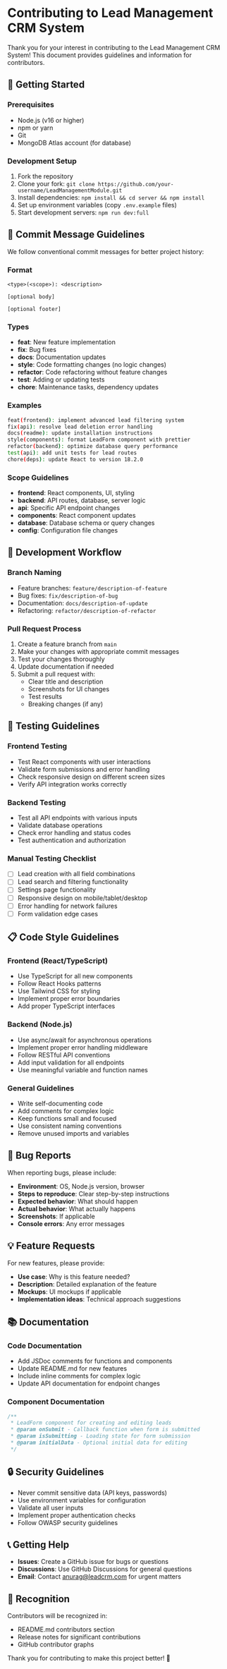 # Contributing to Lead Management CRM System

Thank you for your interest in contributing to the Lead Management CRM System! This document provides guidelines and information for contributors.

## 🚀 Getting Started

### Prerequisites
- Node.js (v16 or higher)
- npm or yarn
- Git
- MongoDB Atlas account (for database)

### Development Setup
1. Fork the repository
2. Clone your fork: `git clone https://github.com/your-username/LeadManagementModule.git`
3. Install dependencies: `npm install && cd server && npm install`
4. Set up environment variables (copy `.env.example` files)
5. Start development servers: `npm run dev:full`

## 📝 Commit Message Guidelines

We follow conventional commit messages for better project history:

### Format
```
<type>(<scope>): <description>

[optional body]

[optional footer]
```

### Types
- **feat**: New feature implementation
- **fix**: Bug fixes
- **docs**: Documentation updates
- **style**: Code formatting changes (no logic changes)
- **refactor**: Code refactoring without feature changes
- **test**: Adding or updating tests
- **chore**: Maintenance tasks, dependency updates

### Examples
```bash
feat(frontend): implement advanced lead filtering system
fix(api): resolve lead deletion error handling
docs(readme): update installation instructions
style(components): format LeadForm component with prettier
refactor(backend): optimize database query performance
test(api): add unit tests for lead routes
chore(deps): update React to version 18.2.0
```

### Scope Guidelines
- **frontend**: React components, UI, styling
- **backend**: API routes, database, server logic
- **api**: Specific API endpoint changes
- **components**: React component updates
- **database**: Database schema or query changes
- **config**: Configuration file changes

## 🔧 Development Workflow

### Branch Naming
- Feature branches: `feature/description-of-feature`
- Bug fixes: `fix/description-of-bug`
- Documentation: `docs/description-of-update`
- Refactoring: `refactor/description-of-refactor`

### Pull Request Process
1. Create a feature branch from `main`
2. Make your changes with appropriate commit messages
3. Test your changes thoroughly
4. Update documentation if needed
5. Submit a pull request with:
   - Clear title and description
   - Screenshots for UI changes
   - Test results
   - Breaking changes (if any)

## 🧪 Testing Guidelines

### Frontend Testing
- Test React components with user interactions
- Validate form submissions and error handling
- Check responsive design on different screen sizes
- Verify API integration works correctly

### Backend Testing
- Test all API endpoints with various inputs
- Validate database operations
- Check error handling and status codes
- Test authentication and authorization

### Manual Testing Checklist
- [ ] Lead creation with all field combinations
- [ ] Lead search and filtering functionality
- [ ] Settings page functionality
- [ ] Responsive design on mobile/tablet/desktop
- [ ] Error handling for network failures
- [ ] Form validation edge cases

## 📋 Code Style Guidelines

### Frontend (React/TypeScript)
- Use TypeScript for all new components
- Follow React Hooks patterns
- Use Tailwind CSS for styling
- Implement proper error boundaries
- Add proper TypeScript interfaces

### Backend (Node.js)
- Use async/await for asynchronous operations
- Implement proper error handling middleware
- Follow RESTful API conventions
- Add input validation for all endpoints
- Use meaningful variable and function names

### General Guidelines
- Write self-documenting code
- Add comments for complex logic
- Keep functions small and focused
- Use consistent naming conventions
- Remove unused imports and variables

## 🐛 Bug Reports

When reporting bugs, please include:
- **Environment**: OS, Node.js version, browser
- **Steps to reproduce**: Clear step-by-step instructions
- **Expected behavior**: What should happen
- **Actual behavior**: What actually happens
- **Screenshots**: If applicable
- **Console errors**: Any error messages

## 💡 Feature Requests

For new features, please provide:
- **Use case**: Why is this feature needed?
- **Description**: Detailed explanation of the feature
- **Mockups**: UI mockups if applicable
- **Implementation ideas**: Technical approach suggestions

## 📚 Documentation

### Code Documentation
- Add JSDoc comments for functions and components
- Update README.md for new features
- Include inline comments for complex logic
- Update API documentation for endpoint changes

### Component Documentation
```typescript
/**
 * LeadForm component for creating and editing leads
 * @param onSubmit - Callback function when form is submitted
 * @param isSubmitting - Loading state for form submission
 * @param initialData - Optional initial data for editing
 */
```

## 🔒 Security Guidelines

- Never commit sensitive data (API keys, passwords)
- Use environment variables for configuration
- Validate all user inputs
- Implement proper authentication checks
- Follow OWASP security guidelines

## 📞 Getting Help

- **Issues**: Create a GitHub issue for bugs or questions
- **Discussions**: Use GitHub Discussions for general questions
- **Email**: Contact anurag@leadcrm.com for urgent matters

## 🎉 Recognition

Contributors will be recognized in:
- README.md contributors section
- Release notes for significant contributions
- GitHub contributor graphs

Thank you for contributing to make this project better! 🚀